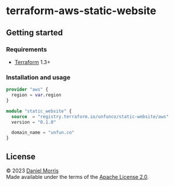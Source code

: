 # terraform-aws-static-website

## Getting started

### Requirements

- [Terraform] 1.3+

### Installation and usage

```terraform
provider "aws" {
  region = var.region
}

module "static_website" {
  source  = "registry.terraform.io/unfunco/static-website/aws"
  version = "0.1.0"

  domain_name = "unfun.co"
}
```

## License

© 2023 [Daniel Morris]\
Made available under the terms of the [Apache License 2.0].

[apache license 2.0]: LICENSE.md
[daniel morris]: https://unfun.co
[terraform]: https://terraform.io
